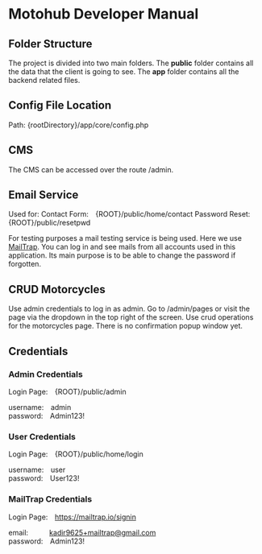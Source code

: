 # Motohub Developer Manual

## Folder Structure

The project is divided into two main folders. The **public** folder contains all the data that the client is going to see. The **app** folder contains all the backend related files.

## Config File Location

Path: {rootDirectory}/app/core/config.php

## CMS

The CMS can be accessed over the route /admin.

## Email Service

Used for:
Contact Form:&emsp;{ROOT}/public/home/contact
Password Reset:&emsp;{ROOT}/public/resetpwd

For testing purposes a mail testing service is being used. Here we use [MailTrap](https://mailtrap.io/). You can log in and see mails from all accounts used in this application. Its main purpose is to be able to change the password if forgotten.

## CRUD Motorcycles

Use admin credentials to log in as admin. Go to /admin/pages or visit the page via the dropdown in the top right of the screen. Use crud operations for the motorcycles page. There is no confirmation popup window yet.

## Credentials

### Admin Credentials

Login Page:&emsp;{ROOT}/public/admin

username:&emsp;admin<br>
password:&emsp;Admin123!

### User Credentials

Login Page:&emsp;{ROOT}/public/home/login

username:&emsp;user<br>
password:&emsp;User123!

### MailTrap Credentials

Login Page:&emsp;https://mailtrap.io/signin

email:&emsp;&emsp;&emsp;kadir9625+mailtrap@gmail.com<br>
password:&emsp;Admin123!
